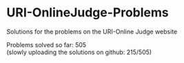 # URI-OnlineJudge-Problems
Solutions for the problems on the URI-Online Judge website

Problems solved so far: 505  
(slowly uploading the solutions on github: 215/505)  